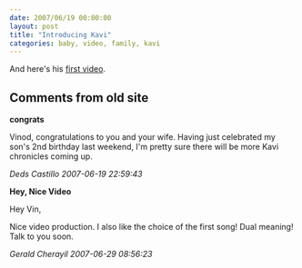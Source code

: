 ```yaml
---
date: 2007/06/19 00:00:00
layout: post
title: "Introducing Kavi"
categories: baby, video, family, kavi
---
```


And here's his [first
video](http://www.youtube.com/watch?v=RsVY5y9_fdM).

<div id="comment-box">
<h2>Comments from old site</h2>

<div class="one-comment">
<p><b>congrats</b></p>
<p>
Vinod, congratulations to you and your wife. Having just celebrated my
son's 2nd birthday last weekend, I'm pretty sure there will be more
Kavi chronicles coming up.
</p>
<address class="signature">
<span class="author">Deds Castillo</span>
<span class="date">2007-06-19 22:59:43</span>
</address>
</div>

<div class="one-comment">
<p><b>Hey, Nice Video</b></p>
<p>
Hey Vin,
</p>
<p>
Nice video production.  I also like the choice of the first song!
Dual meaning!  Talk to you soon.
</p>
<address class="signature">
<span class="author">Gerald Cherayil</span>
<span class="date">2007-06-29 08:56:23</span>
</address>
</div>

</div>
